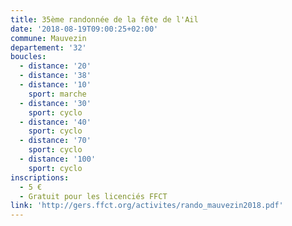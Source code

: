```yaml
---
title: 35ème randonnée de la fête de l'Ail
date: '2018-08-19T09:00:25+02:00'
commune: Mauvezin
departement: '32'
boucles:
  - distance: '20'
  - distance: '38'
  - distance: '10'
    sport: marche
  - distance: '30'
    sport: cyclo
  - distance: '40'
    sport: cyclo
  - distance: '70'
    sport: cyclo
  - distance: '100'
    sport: cyclo
inscriptions:
  - 5 €
  - Gratuit pour les licenciés FFCT
link: 'http://gers.ffct.org/activites/rando_mauvezin2018.pdf'
---
```


